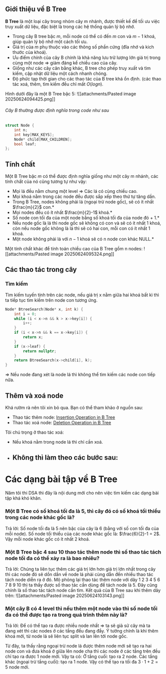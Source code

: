 ## Giới thiệu về B Tree
**B Tree** là một loại cây trong nhóm cây m nhánh, được thiết kế để tối ưu việc truy xuất dữ liệu, đặc biệt là trong các hệ thống quản lý bộ nhớ. 
- Trong cây B tree bậc $m$, mỗi node có thể có đến $m$ con và $m-1$ khoá, giúp quản lý bộ nhớ một cách tối ưu.
- Giá trị của $m$ phụ thuộc vào các thông số phần cứng (đĩa nhớ và kich thước của khoá).
- Ưu điểm chính của cây B chính là khả năng lưu trữ lượng lớn giá trị trong cùng một node => giảm đáng kể chiều cao của cây.
- Giống như các cây cân bằng khác, B tree cho phép truy xuất và tìm kiếm, cập nhật dữ liệu một cách nhanh chóng.
- Độ phức tạp thời gian cho các thao tác của B tree khá ổn định. (các thao tác xoá, thêm, tìm kiếm đều chỉ mất $O(logn)$.

Hình dưới đây là một B Tree bậc 5:
![[attachments/Pasted image 20250624094425.png]]

###### Cây B thường được định nghĩa trong code như sau
```cpp
struct Node {
    int n;
    int key[MAX_KEYS];
    Node* child[MAX_CHILDREN];
    bool leaf;
};
```
## Tính chất
Một B Tree bậc $m$ có thể được định nghĩa giống như một cây m nhánh, các tính chất của nó cũng tương tự như vậy:

- Mọi lá đều nằm chung một level => Các lá có cùng chiều cao.
- Mọi khoá nằm trong các node đều được sắp xếp theo thứ tự tăng dần.
- Trong B Tree, nodes không phải lá (ngoại trừ node gốc), sẽ có ít nhất $\frac{m}{2}$ con.*
- Mọi nodes đều có ít nhất $\frac{m}{2}-1$ khoá.* 
- Số node con tối đa của một node bằng số khoá tối đa của node đó + 1.* 
- Nếu node gốc là lá thì node gốc sẽ không có con và sẽ có ít nhất 1 khoá, còn nếu node gốc không là lá thì sẽ có hai con, mỗi con có ít nhất 1 khoá.
- Một node không phải lá với $n-1$ khoá sẽ có n node con khác NULL.*

Một tính chất khác để tính toán chiều cao của B Tree gồm n nodes:
![[attachments/Pasted image 20250624095324.png]]

## Các thao tác trong cây
### Tìm kiếm 
Tìm kiếm tuyến tính trên các node, nếu giá trị x nằm giữa hai khoá bất kì thì ta tiếp tục tìm kiếm trên node con tương ứng.

```cpp
Node* BtreeSearch(Node* x, int k) {
    int i = 0;
    while (i < x->n && k > x->key[i]) {
        i++;
    }
    if (i < x->n && k == x->key[i]) {
        return x;
    }
    if (x->leaf) {
        return nullptr;
    }
    return BtreeSearch(x->child[i], k);
}
```

=> Nếu node đang xét là node lá thì không thể tìm kiếm các node con tiếp nữa.

## Thêm và xoá node
Khá rườm rà nên tôi xin bỏ qua.
Bạn có thể tham khảo ở nguồn sau:
- Thao tác thêm node: <a href="https://www.geeksforgeeks.org/insert-operation-in-b-tree/">Insertion Operation in B Tree</a>
- Thao tác xoá node: <a href="https://www.geeksforgeeks.org/delete-operation-in-b-tree/"> Deletion Operation in B Tree</a>

Tôi chú trọng ở thao tác xoá:
- Nếu khoá nằm trong node lá thì chỉ cần xoá.
- Không thì làm theo các bước sau:
	- 

# Các dạng bài tập về B Tree
Năm tôi thi DSA thì đây là nội dung mới cho nên việc tìm kiếm các dạng bài tập khá khó khăn.

### Một B Tree có số khoá tối đa là 5, thì cây đó có số khoá tối thiểu trong các node khác gốc là?
Trả lời: Số node tối đa là 5 nên bậc của cây là 6 (bằng với số con tối đa của mỗi node). Số node tối thiểu của các node khác gốc là: $\frac{6}{2}-1 = 2$. Vậy mỗi node khác gốc có ít nhất 2 khoá.

### Một B Tree bậc 4 sau 10 thao tác thêm node thì số thao tác tách node tối đa có thể xảy ra là bao nhiêu?
Trả lời: Chúng ta liên tục thêm các giá trị lớn hơn giá trị lớn nhất trong cây thì các node đó sẽ dồn dần về node lá phải cùng dẫn đến nhiều thao tác tách node diễn ra ở đó.
Mô phỏng lại thao tác thêm node với dãy 1 2 3 4 5 6 7 8 9 10 thì ta thấy được số thao tác cần dùng để tách node là 5. Đây cũng chính là số thao tác tách node cần tìm.
Kết quả của B Tree sau khi thêm dãy trên:
![[attachments/Pasted image 20250624103143.png]]


### Một cây B có 4 level thì nếu thêm một node vào thì số node tối đa có thể được tạo ra trong quá trình thêm này là?
Trả lời: Để có thể tạo ra được nhiều node nhất => ta sẽ giả sử cây mà ta đang xét thì các nodes ở các tầng đều đang đầy. Ý tưởng chính là khi thêm khoá mới, từ node lá sẽ liên tục split và lan lên tới node gốc.

Từ đây, ta thấy rằng ngoại trừ node lá được thêm node mới sẽ tạo ra hai node con và đưa khoá ở giữa lên node cha thì các node ở các tầng trên đều chỉ tạo ra được 1 node mới.
Vậy ta có:
Ở tầng cuối: tạo ra 2 node.
Các tầng khác (ngoại trừ tầng cuối): tạo ra 1 node.
Vậy có thể tạo ra tối đa $3\cdot1 + 2 = 5$ node mới.




